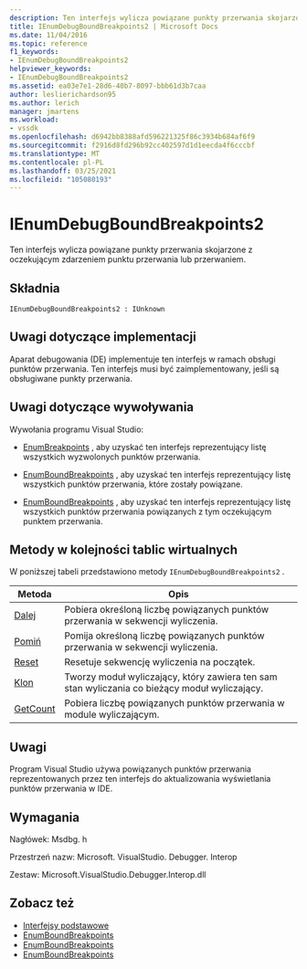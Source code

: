 ```yaml
---
description: Ten interfejs wylicza powiązane punkty przerwania skojarzone z oczekującym zdarzeniem punktu przerwania lub przerwaniem.
title: IEnumDebugBoundBreakpoints2 | Microsoft Docs
ms.date: 11/04/2016
ms.topic: reference
f1_keywords:
- IEnumDebugBoundBreakpoints2
helpviewer_keywords:
- IEnumDebugBoundBreakpoints2
ms.assetid: ea03e7e1-28d6-40b7-8097-bbb61d3b7caa
author: leslierichardson95
ms.author: lerich
manager: jmartens
ms.workload:
- vssdk
ms.openlocfilehash: d6942bb8388afd596221325f86c3934b684af6f9
ms.sourcegitcommit: f2916d8fd296b92cc402597d1d1eecda4f6cccbf
ms.translationtype: MT
ms.contentlocale: pl-PL
ms.lasthandoff: 03/25/2021
ms.locfileid: "105080193"
---
```

# <a name="ienumdebugboundbreakpoints2"></a>IEnumDebugBoundBreakpoints2
Ten interfejs wylicza powiązane punkty przerwania skojarzone z oczekującym zdarzeniem punktu przerwania lub przerwaniem.

## <a name="syntax"></a>Składnia

```
IEnumDebugBoundBreakpoints2 : IUnknown
```

## <a name="notes-for-implementers"></a>Uwagi dotyczące implementacji
 Aparat debugowania (DE) implementuje ten interfejs w ramach obsługi punktów przerwania. Ten interfejs musi być zaimplementowany, jeśli są obsługiwane punkty przerwania.

## <a name="notes-for-callers"></a>Uwagi dotyczące wywoływania
 Wywołania programu Visual Studio:

- [EnumBreakpoints](../../../extensibility/debugger/reference/idebugbreakpointevent2-enumbreakpoints.md) , aby uzyskać ten interfejs reprezentujący listę wszystkich wyzwolonych punktów przerwania.

- [EnumBoundBreakpoints](../../../extensibility/debugger/reference/idebugbreakpointboundevent2-enumboundbreakpoints.md) , aby uzyskać ten interfejs reprezentujący listę wszystkich punktów przerwania, które zostały powiązane.

- [EnumBoundBreakpoints](../../../extensibility/debugger/reference/idebugpendingbreakpoint2-enumboundbreakpoints.md) , aby uzyskać ten interfejs reprezentujący listę wszystkich punktów przerwania powiązanych z tym oczekującym punktem przerwania.

## <a name="methods-in-vtable-order"></a>Metody w kolejności tablic wirtualnych
 W poniższej tabeli przedstawiono metody `IEnumDebugBoundBreakpoints2` .

|Metoda|Opis|
|------------|-----------------|
|[Dalej](../../../extensibility/debugger/reference/ienumdebugboundbreakpoints2-next.md)|Pobiera określoną liczbę powiązanych punktów przerwania w sekwencji wyliczenia.|
|[Pomiń](../../../extensibility/debugger/reference/ienumdebugboundbreakpoints2-skip.md)|Pomija określoną liczbę powiązanych punktów przerwania w sekwencji wyliczenia.|
|[Reset](../../../extensibility/debugger/reference/ienumdebugboundbreakpoints2-reset.md)|Resetuje sekwencję wyliczenia na początek.|
|[Klon](../../../extensibility/debugger/reference/ienumdebugboundbreakpoints2-clone.md)|Tworzy moduł wyliczający, który zawiera ten sam stan wyliczania co bieżący moduł wyliczający.|
|[GetCount](../../../extensibility/debugger/reference/ienumdebugboundbreakpoints2-getcount.md)|Pobiera liczbę powiązanych punktów przerwania w module wyliczającym.|

## <a name="remarks"></a>Uwagi
 Program Visual Studio używa powiązanych punktów przerwania reprezentowanych przez ten interfejs do aktualizowania wyświetlania punktów przerwania w IDE.

## <a name="requirements"></a>Wymagania
 Nagłówek: Msdbg. h

 Przestrzeń nazw: Microsoft. VisualStudio. Debugger. Interop

 Zestaw: Microsoft.VisualStudio.Debugger.Interop.dll

## <a name="see-also"></a>Zobacz też
- [Interfejsy podstawowe](../../../extensibility/debugger/reference/core-interfaces.md)
- [EnumBoundBreakpoints](../../../extensibility/debugger/reference/idebugbreakpointboundevent2-enumboundbreakpoints.md)
- [EnumBoundBreakpoints](../../../extensibility/debugger/reference/idebugpendingbreakpoint2-enumboundbreakpoints.md)
- [EnumBoundBreakpoints](../../../extensibility/debugger/reference/idebugpendingbreakpoint2-enumboundbreakpoints.md)
